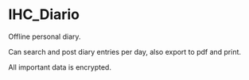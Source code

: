 # IHC_Diario
Offline personal diary.

Can search and post diary entries per day, also export to pdf and print.

All important data is encrypted.
